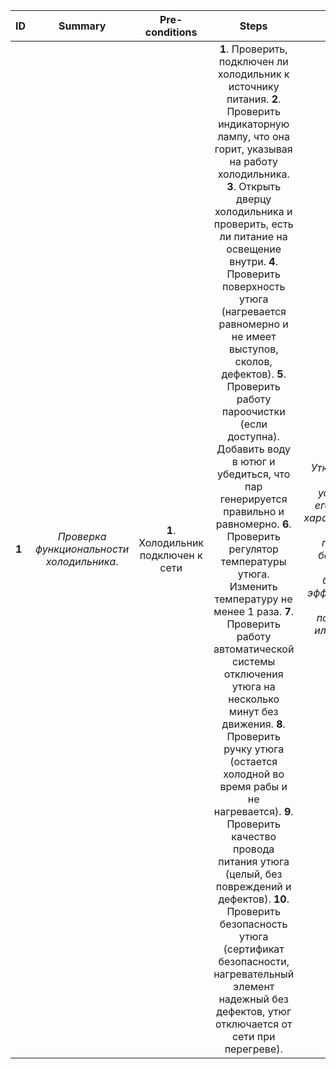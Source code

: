 ID | Summary | Pre-conditions | Steps | Expected results
:--|:-------:|:--------------:|:-----:|-----------------:
**1** | *Проверка функциональности холодильника*. | **1**. Холодильник подключен к сети  | **1**. Проверить, подключен ли холодильник к источнику питания. **2**. Проверить индикаторную лампу, что она горит, указывая на работу холодильника. **3**. Открыть дверцу холодильника и проверить, есть ли питание на освещение внутри.  **4**. Проверить поверхность утюга (нагревается равномерно и не имеет выступов, сколов, дефектов). **5**. Проверить работу пароочистки (если доступна). Добавить воду в ютюг и убедиться, что пар генерируется правильно и равномерно. **6**. Проверить регулятор температуры утюга. Изменить температуру не менее 1 раза. **7**. Проверить работу автоматической системы отключения утюга на несколько минут без движения.  **8**. Проверить ручку утюга (остается холодной во время рабы и не нагревается). **9**. Проверить качество провода питания утюга (целый, без повреждений и дефектов). **10**. Проверить безопасность утюга (сертификат безопасности, нагревательный элемент надежный без дефектов, утюг отключается от сети при перегреве).   | *Утюг проходит все тесты успешно, все его функции и характеристики работают правильно и без проблем, работает безопасно и эффективно, не имеет повреждений или дефектов*. 

